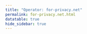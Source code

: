 ```yaml
---
title: "Operator: for-privacy.net"
permalink: for-privacy.net.html
datatable: true
hide_sidebar: true
---
```


<div>                        <script type="text/javascript">window.PlotlyConfig = {MathJaxConfig: 'local'};</script>
        <script src="https://cdn.plot.ly/plotly-latest.min.js"></script>                <div id="971ea2a1-7e2a-4037-9eb7-20d282c7b915" class="plotly-graph-div" style="height:100%; width:100%;"></div>            <script type="text/javascript">                                    window.PLOTLYENV=window.PLOTLYENV || {};                                    if (document.getElementById("971ea2a1-7e2a-4037-9eb7-20d282c7b915")) {                    Plotly.newPlot(                        "971ea2a1-7e2a-4037-9eb7-20d282c7b915",                        [{"name": "exit probability (%)", "type": "scatter", "x": ["2019-10-31", "2019-11-01", "2019-11-02", "2019-11-03", "2019-11-04", "2019-11-05", "2019-11-06", "2019-11-07", "2019-11-08", "2019-11-09", "2019-11-10", "2019-11-11", "2019-11-12", "2019-11-13", "2019-11-14", "2019-11-15", "2019-11-16", "2019-11-17", "2019-11-18", "2019-11-19", "2019-11-20", "2019-11-21", "2019-11-22", "2019-11-23", "2019-11-24", "2019-11-25", "2019-11-26", "2019-11-27", "2019-11-28", "2019-11-29", "2019-11-30", "2019-12-01", "2019-12-02", "2019-12-03", "2019-12-04", "2019-12-05", "2019-12-06", "2019-12-07", "2019-12-08", "2019-12-09", "2019-12-10", "2019-12-11", "2019-12-12", "2019-12-13", "2019-12-14", "2019-12-15", "2019-12-16", "2019-12-17", "2019-12-18", "2019-12-19", "2019-12-20", "2019-12-21", "2019-12-22", "2019-12-23", "2019-12-24", "2019-12-25", "2019-12-26", "2019-12-27", "2019-12-28", "2019-12-29", "2019-12-30", "2019-12-31", "2020-01-01", "2020-01-02", "2020-01-03", "2020-01-04", "2020-01-05", "2020-01-06", "2020-01-07", "2020-01-08", "2020-01-09", "2020-01-10", "2020-01-11", "2020-01-12", "2020-01-13", "2020-01-14", "2020-01-15", "2020-01-16", "2020-01-17", "2020-01-18", "2020-01-19", "2020-01-20", "2020-01-21", "2020-01-22", "2020-01-23", "2020-01-24", "2020-01-25", "2020-01-26", "2020-01-27", "2020-01-28", "2020-01-29", "2020-01-30", "2020-01-31", "2020-02-01", "2020-02-02", "2020-02-03", "2020-02-04", "2020-02-05", "2020-02-06", "2020-02-07", "2020-02-08", "2020-02-09", "2020-02-10", "2020-02-11", "2020-02-12", "2020-02-13", "2020-02-14", "2020-02-15", "2020-02-16", "2020-02-17", "2020-02-18", "2020-02-19", "2020-02-20", "2020-02-21", "2020-02-22", "2020-02-23", "2020-02-24", "2020-02-25", "2020-02-26", "2020-02-27", "2020-02-28", "2020-02-29", "2020-02-29", "2020-02-29", "2020-02-29", "2020-02-29", "2020-02-29", "2020-02-29", "2020-02-29", "2020-02-29", "2020-02-29", "2020-02-29", "2020-02-29", "2020-02-29", "2020-02-29", "2020-02-29", "2020-02-29", "2020-02-29", "2020-02-29", "2020-02-29", "2020-02-29", "2020-02-29", "2020-02-29", "2020-02-29", "2020-02-29", "2020-03-01", "2020-03-02", "2020-03-03", "2020-03-04", "2020-03-05", "2020-03-06", "2020-03-07", "2020-03-08", "2020-03-09", "2020-03-10", "2020-03-11", "2020-03-12", "2020-03-13", "2020-03-14", "2020-03-15", "2020-03-16", "2020-03-17", "2020-03-18", "2020-03-19", "2020-03-20", "2020-03-21", "2020-03-22", "2020-03-23", "2020-03-24", "2020-03-25", "2020-03-26", "2020-03-27", "2020-03-28", "2020-03-29", "2020-03-30", "2020-03-31", "2020-04-01", "2020-04-02", "2020-04-03", "2020-04-04", "2020-04-05", "2020-04-06", "2020-04-07", "2020-04-08", "2020-04-09", "2020-04-10", "2020-04-11", "2020-04-12", "2020-04-13", "2020-04-14", "2020-04-15", "2020-04-16", "2020-04-17", "2020-04-18", "2020-04-19", "2020-04-20", "2020-04-21", "2020-04-22", "2020-04-23", "2020-04-24", "2020-04-25", "2020-04-26", "2020-04-27", "2020-04-28", "2020-04-29", "2020-04-30", "2020-05-01", "2020-05-02", "2020-05-03", "2020-05-04", "2020-05-05", "2020-05-06", "2020-05-07", "2020-05-08", "2020-05-09", "2020-05-10", "2020-05-12", "2020-05-12", "2020-05-13", "2020-05-14", "2020-05-15", "2020-05-16", "2020-05-17", "2020-05-18", "2020-05-19", "2020-05-20", "2020-05-20", "2020-05-20", "2020-05-20", "2020-05-20", "2020-05-20", "2020-05-20", "2020-05-20", "2020-05-20", "2020-05-20", "2020-05-20", "2020-05-20", "2020-05-20", "2020-05-20", "2020-05-20", "2020-05-20", "2020-05-20", "2020-05-20", "2020-05-20", "2020-05-20", "2020-05-21", "2020-05-21", "2020-05-21", "2020-05-21", "2020-05-21", "2020-05-21", "2020-05-21", "2020-05-21", "2020-05-21", "2020-05-21", "2020-05-21", "2020-05-21", "2020-05-21", "2020-05-21", "2020-05-21", "2020-05-21", "2020-05-21", "2020-05-21", "2020-05-21", "2020-05-21", "2020-05-21", "2020-05-21", "2020-05-21", "2020-05-22", "2020-05-22", "2020-05-22", "2020-05-22", "2020-05-22", "2020-05-22", "2020-05-22", "2020-05-22", "2020-05-22", "2020-05-22", "2020-05-22", "2020-05-22", "2020-05-22", "2020-05-22", "2020-05-22", "2020-05-22", "2020-05-22", "2020-05-22", "2020-05-22", "2020-05-22", "2020-05-22", "2020-05-22", "2020-05-22", "2020-05-22", "2020-05-23", "2020-05-24", "2020-05-25", "2020-05-26", "2020-05-27", "2020-05-28", "2020-05-29", "2020-05-30", "2020-05-31", "2020-06-01", "2020-06-02", "2020-06-03", "2020-06-04", "2020-06-05", "2020-06-06", "2020-06-07", "2020-06-08", "2020-06-09", "2020-06-10", "2020-06-11", "2020-06-12", "2020-06-13", "2020-06-14", "2020-06-15", "2020-06-16", "2020-06-17", "2020-06-18", "2020-06-19", "2020-06-20", "2020-06-21", "2020-06-22", "2020-06-22", "2020-06-22", "2020-06-22", "2020-06-22", "2020-06-22", "2020-06-22", "2020-06-22", "2020-06-22", "2020-06-22", "2020-06-22", "2020-06-22", "2020-06-22", "2020-06-22", "2020-06-22", "2020-06-22", "2020-06-22", "2020-06-22", "2020-06-22", "2020-06-22", "2020-06-22", "2020-06-22", "2020-06-22", "2020-06-22", "2020-06-23", "2020-06-24", "2020-06-25", "2020-06-26", "2020-06-27", "2020-06-28", "2020-06-29", "2020-06-30", "2020-07-01", "2020-07-02", "2020-07-03", "2020-07-04", "2020-07-05", "2020-07-06", "2020-07-07", "2020-07-08", "2020-07-09", "2020-07-10", "2020-07-11", "2020-07-12", "2020-07-13", "2020-07-14", "2020-07-15", "2020-07-16", "2020-07-17", "2020-07-18", "2020-07-19", "2020-07-20", "2020-07-21", "2020-07-22", "2020-07-23", "2020-07-24", "2020-07-25", "2020-07-26", "2020-07-27", "2020-07-28", "2020-07-29", "2020-07-30", "2020-07-31", "2020-08-01", "2020-08-02", "2020-08-03", "2020-08-04", "2020-08-04", "2020-08-05", "2020-08-06", "2020-08-07", "2020-08-08", "2020-08-09", "2020-08-10", "2020-08-11", "2020-08-12", "2020-08-13", "2020-08-14", "2020-08-15", "2020-08-16", "2020-08-17", "2020-08-18", "2020-08-19", "2020-08-20", "2020-08-21", "2020-08-22", "2020-08-23", "2020-08-24", "2020-08-25", "2020-08-26", "2020-08-27", "2020-08-28", "2020-08-29", "2020-08-30", "2020-08-31", "2020-09-01", "2020-09-02", "2020-09-03", "2020-09-04", "2020-09-05", "2020-09-06", "2020-09-08", "2020-09-09", "2020-09-10", "2020-09-11", "2020-09-12", "2020-09-13", "2020-09-14", "2020-09-15", "2020-09-16", "2020-09-17", "2020-09-18", "2020-09-19", "2020-09-20", "2020-09-21", "2020-09-22", "2020-09-23", "2020-09-24", "2020-09-25", "2020-09-26", "2020-09-27", "2020-09-28", "2020-09-29", "2020-09-30", "2020-10-01", "2020-10-02", "2020-10-03", "2020-10-04", "2020-10-05", "2020-10-06", "2020-10-07", "2020-10-08", "2020-10-09", "2020-10-10", "2020-10-11", "2020-10-12", "2020-10-13", "2020-10-14", "2020-10-15", "2020-10-16", "2020-10-17", "2020-10-18", "2020-10-19", "2020-10-20", "2020-10-21", "2020-10-22", "2020-10-23", "2020-10-24", "2020-10-25", "2020-10-26", "2020-10-27", "2020-10-28", "2020-10-30", "2020-10-31", "2020-11-01", "2020-11-02", "2020-11-03", "2020-11-04", "2020-11-05", "2020-11-06", "2020-11-07", "2020-11-08", "2020-11-09", "2020-11-10", "2020-11-11", "2020-11-12", "2020-11-13", "2020-11-14", "2020-11-15", "2020-11-17", "2020-11-18", "2020-11-19", "2020-11-20", "2020-11-21", "2020-11-22", "2020-11-23", "2020-11-24", "2020-11-25", "2020-11-26", "2020-11-27", "2020-11-28", "2020-11-29", "2020-11-30", "2020-12-01", "2020-12-02", "2020-12-03", "2020-12-04", "2020-12-05", "2020-12-06", "2020-12-07", "2020-12-09", "2020-12-10", "2020-12-11", "2020-12-12", "2020-12-13", "2020-12-14", "2020-12-16", "2020-12-19", "2020-12-20", "2020-12-22", "2020-12-24", "2020-12-25", "2020-12-26", "2020-12-27", "2020-12-28", "2020-12-29", "2020-12-30", "2020-12-31", "2021-01-01", "2021-01-02", "2021-01-03", "2021-01-04", "2021-01-05", "2021-01-07", "2021-01-08", "2021-01-09", "2021-01-10", "2021-01-11", "2021-01-12", "2021-01-13", "2021-01-14", "2021-01-15", "2021-01-16", "2021-01-17", "2021-01-18", "2021-01-19", "2021-01-20", "2021-01-21", "2021-01-22", "2021-01-23", "2021-01-24", "2021-01-25", "2021-01-26", "2021-01-27", "2021-01-28", "2021-01-29", "2021-01-30", "2021-01-31", "2021-02-01", "2021-02-02", "2021-02-03", "2021-02-04", "2021-02-05", "2021-02-06", "2021-02-07", "2021-02-08", "2021-02-09", "2021-02-10", "2021-02-11", "2021-02-12", "2021-02-13", "2021-02-14", "2021-02-15", "2021-02-16", "2021-02-17", "2021-02-18", "2021-02-19", "2021-02-20", "2021-02-21", "2021-02-22", "2021-02-23", "2021-02-24", "2021-02-25", "2021-02-26", "2021-02-27", "2021-02-28", "2021-03-01", "2021-03-02", "2021-03-03", "2021-03-04", "2021-03-05", "2021-03-06", "2021-03-07", "2021-03-08", "2021-03-09", "2021-03-10", "2021-03-11", "2021-03-13", "2021-03-14", "2021-03-15", "2021-03-16", "2021-03-17", "2021-03-18", "2021-03-19", "2021-03-20", "2021-03-21", "2021-03-22", "2021-03-23", "2021-03-24", "2021-03-25", "2021-03-26", "2021-03-27", "2021-03-28", "2021-03-29", "2021-03-30", "2021-03-31", "2021-04-01", "2021-04-02", "2021-04-03", "2021-04-04", "2021-04-05", "2021-04-06", "2021-04-07", "2021-04-08", "2021-04-09", "2021-04-10", "2021-04-11", "2021-04-12", "2021-04-13", "2021-04-14", "2021-04-15", "2021-04-16", "2021-04-17", "2021-04-18", "2021-04-19", "2021-04-20", "2021-04-21", "2021-04-22", "2021-04-23", "2021-04-24", "2021-04-25", "2021-04-26", "2021-04-27", "2021-04-28", "2021-04-29", "2021-04-30", "2021-05-01", "2021-05-02", "2021-05-03", "2021-05-04", "2021-05-05", "2021-05-06", "2021-05-07", "2021-05-08", "2021-05-09", "2021-05-10", "2021-05-11", "2021-05-12", "2021-05-13", "2021-05-14", "2021-05-15", "2021-05-16", "2021-05-17", "2021-05-18", "2021-05-19", "2021-05-20", "2021-05-21", "2021-05-22", "2021-05-23", "2021-05-24", "2021-05-25", "2021-05-26", "2021-05-27", "2021-05-28", "2021-05-29", "2021-05-30", "2021-05-31", "2021-06-01", "2021-06-02", "2021-06-03", "2021-06-04", "2021-06-05", "2021-06-06", "2021-06-07", "2021-06-09", "2021-06-10", "2021-06-11", "2021-06-12", "2021-06-13", "2021-06-14", "2021-06-15", "2021-06-16", "2021-06-17", "2021-06-18", "2021-06-19", "2021-06-20", "2021-06-21", "2021-06-22", "2021-06-23", "2021-06-24", "2021-06-25", "2021-06-26", "2021-06-27", "2021-06-28", "2021-06-29", "2021-06-30", "2021-07-01", "2021-07-02", "2021-07-03", "2021-07-04", "2021-07-05", "2021-07-06", "2021-07-07", "2021-07-08", "2021-07-09", "2021-07-10", "2021-07-11", "2021-07-12", "2021-07-13", "2021-07-14", "2021-07-15", "2021-07-16", "2021-07-17", "2021-07-18", "2021-07-19", "2021-07-20", "2021-07-21", "2021-07-22", "2021-07-23", "2021-07-25", "2021-07-26", "2021-07-27", "2021-07-28", "2021-07-29", "2021-07-30", "2021-07-31", "2021-08-01", "2021-08-02", "2021-08-03", "2021-08-04", "2021-08-05", "2021-08-06", "2021-08-07", "2021-08-08", "2021-08-09", "2021-08-10", "2021-08-11", "2021-08-12", "2021-08-13", "2021-08-14"], "xaxis": "x", "y": [0.0, 0.0, 0.0, 0.0, 0.0, 0.0, 0.0, 0.0, 0.0, 0.0, 0.0, 0.0, 0.0, 0.0, 0.0, 0.0, 0.0, 0.0, 0.0, 0.0, 0.0, 0.0, 0.0, 0.0, 0.0, 0.0, 0.0, 0.0, 0.0, 0.0, 0.0, 0.0, 0.0, 0.0, 0.0, 0.0, 0.0, 0.0, 0.0, 0.0, 0.0, 0.0, 0.0, 0.0, 0.0, 0.0, 0.0, 0.0, 0.0, 0.0, 0.0, 0.0, 0.0, 0.0, 0.0, 0.0, 0.0, 0.0, 0.0, 0.0, 0.0, 0.0, 0.0, 0.0, 0.0, 0.0, 0.0, 0.0, 0.0, 0.0, 0.0, 0.0, 0.0, 0.0, 0.0, 0.0, 0.0, 0.0, 0.0, 0.0, 0.0, 0.0, 0.0, 0.0, 0.0, 0.0, 0.0, 0.0, 0.0, 0.0, 0.0, 0.0, 0.0, 0.0, 0.0, 0.0, 0.0, 0.0, 0.0, 0.0, 0.0, 0.0, 0.0, 0.0, 0.0, 0.0, 0.0, 0.0, 0.0, 0.0, 0.0, 0.0, 0.0, 0.0, 0.0, 0.0, 0.0, 0.0, 0.0, 0.0, 0.0, 0.0, 0.0, 0.0, 0.0, 0.0, 0.0, 0.0, 0.0, 0.0, 0.0, 0.0, 0.0, 0.0, 0.0, 0.0, 0.0, 0.0, 0.0, 0.0, 0.0, 0.0, 0.0, 0.0, 0.0, 0.0, 0.0, 0.0, 0.0, 0.0, 0.0, 0.0, 0.0, 0.0, 0.0, 0.0, 0.0, 0.0, 0.0, 0.0, 0.0, 0.0, 0.0, 0.0, 0.0, 0.0, 0.0, 0.0, 0.0, 0.0, 0.0, 0.0, 0.0, 0.0, 0.0, 0.0, 0.0, 0.0, 0.0, 0.0, 0.0, 0.0, 0.0, 0.0, 0.01, 0.03, 0.04, 0.05, 0.09, 0.12, 0.14, 0.15, 0.17, 0.19, 0.21, 0.23, 0.23, 0.24, 0.28, 0.28, 0.28, 0.26, 0.25, 0.25, 0.29, 0.24, 0.24, 0.27, 0.25, 0.23, 0.23, 0.25, 0.23, 0.24, 0.25, 0.24, 0.25, 0.23, 0.23, 0.21, 0.23, 0.22, 0.22, 0.22, 0.21, 0.22, 0.21, 0.21, 0.21, 0.22, 0.22, 0.21, 0.21, 0.21, 0.21, 0.21, 0.22, 0.21, 0.21, 0.22, 0.21, 0.21, 0.22, 0.21, 0.21, 0.22, 0.22, 0.22, 0.21, 0.22, 0.22, 0.22, 0.21, 0.22, 0.21, 0.21, 0.22, 0.22, 0.22, 0.21, 0.22, 0.22, 0.22, 0.22, 0.22, 0.21, 0.22, 0.22, 0.3, 0.26, 0.27, 0.3, 0.26, 0.27, 0.27, 0.3, 0.26, 0.27, 0.27, 0.27, 0.27, 0.3, 0.26, 0.27, 0.21, 0.3, 0.26, 0.27, 0.3, 0.26, 0.27, 0.27, 0.29, 0.3, 0.28, 0.29, 0.3, 0.3, 0.24, 0.23, 0.26, 0.27, 0.28, 0.29, 0.28, 0.28, 0.28, 0.24, 0.24, 0.25, 0.25, 0.23, 0.26, 0.26, 0.27, 0.27, 0.29, 0.27, 0.27, 0.3, 0.33, 0.34, 0.52, 0.55, 0.49, 0.42, 0.55, 0.52, 0.5, 0.52, 0.55, 0.5, 0.47, 0.55, 0.52, 0.5, 0.54, 0.49, 0.47, 0.51, 0.54, 0.49, 0.42, 0.55, 0.51, 0.48, 0.49, 0.51, 0.46, 0.61, 0.51, 0.56, 0.54, 0.46, 0.49, 0.49, 0.49, 0.51, 0.38, 0.44, 0.45, 0.44, 0.41, 0.33, 0.37, 0.41, 0.38, 0.37, 0.38, 0.36, 0.38, 0.41, 0.41, 0.43, 0.39, 0.41, 0.43, 0.4, 0.43, 0.5, 0.49, 0.49, 0.48, 0.47, 0.52, 0.51, 0.44, 0.45, 0.44, 0.35, 0.44, 0.39, 0.42, 0.42, 0.43, 0.43, 0.43, 0.47, 0.43, 0.46, 0.48, 0.44, 0.51, 0.48, 0.43, 0.45, 0.46, 0.43, 0.49, 0.53, 0.53, 0.56, 0.57, 0.56, 0.56, 0.54, 0.47, 0.45, 0.46, 0.41, 0.45, 0.49, 0.49, 0.52, 0.56, 0.41, 0.46, 0.43, 0.43, 0.41, 0.43, 0.43, 0.3, 0.28, 0.37, 0.4, 0.42, 0.42, 0.4, 0.4, 0.4, 0.4, 0.41, 0.43, 0.45, 0.44, 0.44, 0.47, 0.47, 0.47, 0.46, 0.46, 0.46, 0.46, 0.47, 0.49, 0.49, 0.47, 0.47, 0.47, 0.48, 0.47, 0.48, 0.47, 0.45, 0.45, 0.48, 0.41, 0.42, 0.42, 0.41, 0.44, 0.41, 0.4, 0.39, 0.49, 0.51, 0.49, 0.44, 0.46, 0.46, 0.44, 0.42, 0.47, 0.45, 0.46, 0.53, 0.5, 0.36, 0.47, 0.41, 0.44, 0.41, 0.45, 0.47, 0.42, 0.45, 0.41, 0.4, 0.39, 0.46, 0.4, 0.45, 0.43, 0.46, 0.43, 0.4, 0.35, 0.37, 0.39, 0.36, 0.37, 0.39, 0.41, 0.42, 0.42, 0.42, 0.38, 0.39, 0.22, 0.45, 0.39, 0.43, 0.45, 0.52, 0.56, 0.5, 0.49, 0.47, 0.46, 0.44, 0.44, 0.45, 0.47, 0.46, 0.46, 0.46, 0.45, 0.41, 0.43, 0.43, 0.44, 0.44, 0.37, 0.43, 0.43, 0.42, 0.38, 0.4, 0.37, 0.38, 0.39, 0.42, 0.4, 0.39, 0.39, 0.19, 0.4, 0.41, 0.42, 0.39, 0.38, 0.37, 0.43, 0.43, 0.46, 0.42, 0.43, 0.45, 0.46, 0.44, 0.37, 0.35, 0.36, 0.34, 0.37, 0.19, 0.35, 0.44, 0.45, 0.26, 0.41, 0.42, 0.4, 0.39, 0.4, 0.39, 0.37, 0.36, 0.35, 0.21, 0.22, 0.44, 0.44, 0.43, 0.39, 0.19, 0.21, 0.31, 0.3, 0.3, 0.21, 0.15, 0.26, 0.07, 0.07, 0.07, 0.2, 0.14, 0.17, 0.15, 0.17, 0.16, 0.15, 0.18, 0.17, 0.15, 0.16, 0.16, 0.13, 0.16, 0.16, 0.13, 0.14, 0.14, 0.15, 0.15, 0.14, 0.16, 0.17, 0.15, 0.16, 0.14, 0.16, 0.15, 0.14, 0.13, 0.14, 0.14, 0.13, 0.13, 0.14, 0.13, 0.12, 0.13, 0.14, 0.14, 0.13, 0.13, 0.12, 0.14, 0.14, 0.15, 0.16, 0.15, 0.14, 0.13, 0.12, 0.13, 0.13, 0.15, 0.15, 0.14, 0.15, 0.14, 0.12, 0.12, 0.14, 0.12, 0.11, 0.12, 0.1, 0.12, 0.11, 0.12, 0.12, 0.13, 0.12, 0.11, 0.12, 0.12, 0.13, 0.12, 0.12, 0.12, 0.13, 0.13, 0.13, 0.12, 0.13, 0.14, 0.12, 0.12, 0.13, 0.14, 0.12, 0.15, 0.15, 0.14, 0.13, 0.13, 0.14, 0.14, 0.13, 0.14, 0.14, 0.14, 0.14, 0.13, 0.13, 0.13, 0.13, 0.13, 0.13, 0.13, 0.14, 0.13, 0.13, 0.13, 0.13, 0.13, 0.13, 0.13, 0.13, 0.15, 0.14, 0.14, 0.14, 0.14, 0.15, 0.15, 0.15, 0.14, 0.15, 0.15, 0.15, 0.15, 0.15, 0.15, 0.15, 0.16, 0.0, 0.0, 0.15, 0.15, 0.15, 0.14, 0.14, 0.14, 0.14, 0.14, 0.13], "yaxis": "y"}, {"name": "guard probability (%)", "type": "scatter", "x": ["2019-10-31", "2019-11-01", "2019-11-02", "2019-11-03", "2019-11-04", "2019-11-05", "2019-11-06", "2019-11-07", "2019-11-08", "2019-11-09", "2019-11-10", "2019-11-11", "2019-11-12", "2019-11-13", "2019-11-14", "2019-11-15", "2019-11-16", "2019-11-17", "2019-11-18", "2019-11-19", "2019-11-20", "2019-11-21", "2019-11-22", "2019-11-23", "2019-11-24", "2019-11-25", "2019-11-26", "2019-11-27", "2019-11-28", "2019-11-29", "2019-11-30", "2019-12-01", "2019-12-02", "2019-12-03", "2019-12-04", "2019-12-05", "2019-12-06", "2019-12-07", "2019-12-08", "2019-12-09", "2019-12-10", "2019-12-11", "2019-12-12", "2019-12-13", "2019-12-14", "2019-12-15", "2019-12-16", "2019-12-17", "2019-12-18", "2019-12-19", "2019-12-20", "2019-12-21", "2019-12-22", "2019-12-23", "2019-12-24", "2019-12-25", "2019-12-26", "2019-12-27", "2019-12-28", "2019-12-29", "2019-12-30", "2019-12-31", "2020-01-01", "2020-01-02", "2020-01-03", "2020-01-04", "2020-01-05", "2020-01-06", "2020-01-07", "2020-01-08", "2020-01-09", "2020-01-10", "2020-01-11", "2020-01-12", "2020-01-13", "2020-01-14", "2020-01-15", "2020-01-16", "2020-01-17", "2020-01-18", "2020-01-19", "2020-01-20", "2020-01-21", "2020-01-22", "2020-01-23", "2020-01-24", "2020-01-25", "2020-01-26", "2020-01-27", "2020-01-28", "2020-01-29", "2020-01-30", "2020-01-31", "2020-02-01", "2020-02-02", "2020-02-03", "2020-02-04", "2020-02-05", "2020-02-06", "2020-02-07", "2020-02-08", "2020-02-09", "2020-02-10", "2020-02-11", "2020-02-12", "2020-02-13", "2020-02-14", "2020-02-15", "2020-02-16", "2020-02-17", "2020-02-18", "2020-02-19", "2020-02-20", "2020-02-21", "2020-02-22", "2020-02-23", "2020-02-24", "2020-02-25", "2020-02-26", "2020-02-27", "2020-02-28", "2020-02-29", "2020-02-29", "2020-02-29", "2020-02-29", "2020-02-29", "2020-02-29", "2020-02-29", "2020-02-29", "2020-02-29", "2020-02-29", "2020-02-29", "2020-02-29", "2020-02-29", "2020-02-29", "2020-02-29", "2020-02-29", "2020-02-29", "2020-02-29", "2020-02-29", "2020-02-29", "2020-02-29", "2020-02-29", "2020-02-29", "2020-02-29", "2020-03-01", "2020-03-02", "2020-03-03", "2020-03-04", "2020-03-05", "2020-03-06", "2020-03-07", "2020-03-08", "2020-03-09", "2020-03-10", "2020-03-11", "2020-03-12", "2020-03-13", "2020-03-14", "2020-03-15", "2020-03-16", "2020-03-17", "2020-03-18", "2020-03-19", "2020-03-20", "2020-03-21", "2020-03-22", "2020-03-23", "2020-03-24", "2020-03-25", "2020-03-26", "2020-03-27", "2020-03-28", "2020-03-29", "2020-03-30", "2020-03-31", "2020-04-01", "2020-04-02", "2020-04-03", "2020-04-04", "2020-04-05", "2020-04-06", "2020-04-07", "2020-04-08", "2020-04-09", "2020-04-10", "2020-04-11", "2020-04-12", "2020-04-13", "2020-04-14", "2020-04-15", "2020-04-16", "2020-04-17", "2020-04-18", "2020-04-19", "2020-04-20", "2020-04-21", "2020-04-22", "2020-04-23", "2020-04-24", "2020-04-25", "2020-04-26", "2020-04-27", "2020-04-28", "2020-04-29", "2020-04-30", "2020-05-01", "2020-05-02", "2020-05-03", "2020-05-04", "2020-05-05", "2020-05-06", "2020-05-07", "2020-05-08", "2020-05-09", "2020-05-10", "2020-05-12", "2020-05-12", "2020-05-13", "2020-05-14", "2020-05-15", "2020-05-16", "2020-05-17", "2020-05-18", "2020-05-19", "2020-05-20", "2020-05-20", "2020-05-20", "2020-05-20", "2020-05-20", "2020-05-20", "2020-05-20", "2020-05-20", "2020-05-20", "2020-05-20", "2020-05-20", "2020-05-20", "2020-05-20", "2020-05-20", "2020-05-20", "2020-05-20", "2020-05-20", "2020-05-20", "2020-05-20", "2020-05-20", "2020-05-21", "2020-05-21", "2020-05-21", "2020-05-21", "2020-05-21", "2020-05-21", "2020-05-21", "2020-05-21", "2020-05-21", "2020-05-21", "2020-05-21", "2020-05-21", "2020-05-21", "2020-05-21", "2020-05-21", "2020-05-21", "2020-05-21", "2020-05-21", "2020-05-21", "2020-05-21", "2020-05-21", "2020-05-21", "2020-05-21", "2020-05-22", "2020-05-22", "2020-05-22", "2020-05-22", "2020-05-22", "2020-05-22", "2020-05-22", "2020-05-22", "2020-05-22", "2020-05-22", "2020-05-22", "2020-05-22", "2020-05-22", "2020-05-22", "2020-05-22", "2020-05-22", "2020-05-22", "2020-05-22", "2020-05-22", "2020-05-22", "2020-05-22", "2020-05-22", "2020-05-22", "2020-05-22", "2020-05-23", "2020-05-24", "2020-05-25", "2020-05-26", "2020-05-27", "2020-05-28", "2020-05-29", "2020-05-30", "2020-05-31", "2020-06-01", "2020-06-02", "2020-06-03", "2020-06-04", "2020-06-05", "2020-06-06", "2020-06-07", "2020-06-08", "2020-06-09", "2020-06-10", "2020-06-11", "2020-06-12", "2020-06-13", "2020-06-14", "2020-06-15", "2020-06-16", "2020-06-17", "2020-06-18", "2020-06-19", "2020-06-20", "2020-06-21", "2020-06-22", "2020-06-22", "2020-06-22", "2020-06-22", "2020-06-22", "2020-06-22", "2020-06-22", "2020-06-22", "2020-06-22", "2020-06-22", "2020-06-22", "2020-06-22", "2020-06-22", "2020-06-22", "2020-06-22", "2020-06-22", "2020-06-22", "2020-06-22", "2020-06-22", "2020-06-22", "2020-06-22", "2020-06-22", "2020-06-22", "2020-06-22", "2020-06-23", "2020-06-24", "2020-06-25", "2020-06-26", "2020-06-27", "2020-06-28", "2020-06-29", "2020-06-30", "2020-07-01", "2020-07-02", "2020-07-03", "2020-07-04", "2020-07-05", "2020-07-06", "2020-07-07", "2020-07-08", "2020-07-09", "2020-07-10", "2020-07-11", "2020-07-12", "2020-07-13", "2020-07-14", "2020-07-15", "2020-07-16", "2020-07-17", "2020-07-18", "2020-07-19", "2020-07-20", "2020-07-21", "2020-07-22", "2020-07-23", "2020-07-24", "2020-07-25", "2020-07-26", "2020-07-27", "2020-07-28", "2020-07-29", "2020-07-30", "2020-07-31", "2020-08-01", "2020-08-02", "2020-08-03", "2020-08-04", "2020-08-04", "2020-08-05", "2020-08-06", "2020-08-07", "2020-08-08", "2020-08-09", "2020-08-10", "2020-08-11", "2020-08-12", "2020-08-13", "2020-08-14", "2020-08-15", "2020-08-16", "2020-08-17", "2020-08-18", "2020-08-19", "2020-08-20", "2020-08-21", "2020-08-22", "2020-08-23", "2020-08-24", "2020-08-25", "2020-08-26", "2020-08-27", "2020-08-28", "2020-08-29", "2020-08-30", "2020-08-31", "2020-09-01", "2020-09-02", "2020-09-03", "2020-09-04", "2020-09-05", "2020-09-06", "2020-09-08", "2020-09-09", "2020-09-10", "2020-09-11", "2020-09-12", "2020-09-13", "2020-09-14", "2020-09-15", "2020-09-16", "2020-09-17", "2020-09-18", "2020-09-19", "2020-09-20", "2020-09-21", "2020-09-22", "2020-09-23", "2020-09-24", "2020-09-25", "2020-09-26", "2020-09-27", "2020-09-28", "2020-09-29", "2020-09-30", "2020-10-01", "2020-10-02", "2020-10-03", "2020-10-04", "2020-10-05", "2020-10-06", "2020-10-07", "2020-10-08", "2020-10-09", "2020-10-10", "2020-10-11", "2020-10-12", "2020-10-13", "2020-10-14", "2020-10-15", "2020-10-16", "2020-10-17", "2020-10-18", "2020-10-19", "2020-10-20", "2020-10-21", "2020-10-22", "2020-10-23", "2020-10-24", "2020-10-25", "2020-10-26", "2020-10-27", "2020-10-28", "2020-10-30", "2020-10-31", "2020-11-01", "2020-11-02", "2020-11-03", "2020-11-04", "2020-11-05", "2020-11-06", "2020-11-07", "2020-11-08", "2020-11-09", "2020-11-10", "2020-11-11", "2020-11-12", "2020-11-13", "2020-11-14", "2020-11-15", "2020-11-17", "2020-11-18", "2020-11-19", "2020-11-20", "2020-11-21", "2020-11-22", "2020-11-23", "2020-11-24", "2020-11-25", "2020-11-26", "2020-11-27", "2020-11-28", "2020-11-29", "2020-11-30", "2020-12-01", "2020-12-02", "2020-12-03", "2020-12-04", "2020-12-05", "2020-12-06", "2020-12-07", "2020-12-09", "2020-12-10", "2020-12-11", "2020-12-12", "2020-12-13", "2020-12-14", "2020-12-16", "2020-12-19", "2020-12-20", "2020-12-22", "2020-12-24", "2020-12-25", "2020-12-26", "2020-12-27", "2020-12-28", "2020-12-29", "2020-12-30", "2020-12-31", "2021-01-01", "2021-01-02", "2021-01-03", "2021-01-04", "2021-01-05", "2021-01-07", "2021-01-08", "2021-01-09", "2021-01-10", "2021-01-11", "2021-01-12", "2021-01-13", "2021-01-14", "2021-01-15", "2021-01-16", "2021-01-17", "2021-01-18", "2021-01-19", "2021-01-20", "2021-01-21", "2021-01-22", "2021-01-23", "2021-01-24", "2021-01-25", "2021-01-26", "2021-01-27", "2021-01-28", "2021-01-29", "2021-01-30", "2021-01-31", "2021-02-01", "2021-02-02", "2021-02-03", "2021-02-04", "2021-02-05", "2021-02-06", "2021-02-07", "2021-02-08", "2021-02-09", "2021-02-10", "2021-02-11", "2021-02-12", "2021-02-13", "2021-02-14", "2021-02-15", "2021-02-16", "2021-02-17", "2021-02-18", "2021-02-19", "2021-02-20", "2021-02-21", "2021-02-22", "2021-02-23", "2021-02-24", "2021-02-25", "2021-02-26", "2021-02-27", "2021-02-28", "2021-03-01", "2021-03-02", "2021-03-03", "2021-03-04", "2021-03-05", "2021-03-06", "2021-03-07", "2021-03-08", "2021-03-09", "2021-03-10", "2021-03-11", "2021-03-13", "2021-03-14", "2021-03-15", "2021-03-16", "2021-03-17", "2021-03-18", "2021-03-19", "2021-03-20", "2021-03-21", "2021-03-22", "2021-03-23", "2021-03-24", "2021-03-25", "2021-03-26", "2021-03-27", "2021-03-28", "2021-03-29", "2021-03-30", "2021-03-31", "2021-04-01", "2021-04-02", "2021-04-03", "2021-04-04", "2021-04-05", "2021-04-06", "2021-04-07", "2021-04-08", "2021-04-09", "2021-04-10", "2021-04-11", "2021-04-12", "2021-04-13", "2021-04-14", "2021-04-15", "2021-04-16", "2021-04-17", "2021-04-18", "2021-04-19", "2021-04-20", "2021-04-21", "2021-04-22", "2021-04-23", "2021-04-24", "2021-04-25", "2021-04-26", "2021-04-27", "2021-04-28", "2021-04-29", "2021-04-30", "2021-05-01", "2021-05-02", "2021-05-03", "2021-05-04", "2021-05-05", "2021-05-06", "2021-05-07", "2021-05-08", "2021-05-09", "2021-05-10", "2021-05-11", "2021-05-12", "2021-05-13", "2021-05-14", "2021-05-15", "2021-05-16", "2021-05-17", "2021-05-18", "2021-05-19", "2021-05-20", "2021-05-21", "2021-05-22", "2021-05-23", "2021-05-24", "2021-05-25", "2021-05-26", "2021-05-27", "2021-05-28", "2021-05-29", "2021-05-30", "2021-05-31", "2021-06-01", "2021-06-02", "2021-06-03", "2021-06-04", "2021-06-05", "2021-06-06", "2021-06-07", "2021-06-09", "2021-06-10", "2021-06-11", "2021-06-12", "2021-06-13", "2021-06-14", "2021-06-15", "2021-06-16", "2021-06-17", "2021-06-18", "2021-06-19", "2021-06-20", "2021-06-21", "2021-06-22", "2021-06-23", "2021-06-24", "2021-06-25", "2021-06-26", "2021-06-27", "2021-06-28", "2021-06-29", "2021-06-30", "2021-07-01", "2021-07-02", "2021-07-03", "2021-07-04", "2021-07-05", "2021-07-06", "2021-07-07", "2021-07-08", "2021-07-09", "2021-07-10", "2021-07-11", "2021-07-12", "2021-07-13", "2021-07-14", "2021-07-15", "2021-07-16", "2021-07-17", "2021-07-18", "2021-07-19", "2021-07-20", "2021-07-21", "2021-07-22", "2021-07-23", "2021-07-25", "2021-07-26", "2021-07-27", "2021-07-28", "2021-07-29", "2021-07-30", "2021-07-31", "2021-08-01", "2021-08-02", "2021-08-03", "2021-08-04", "2021-08-05", "2021-08-06", "2021-08-07", "2021-08-08", "2021-08-09", "2021-08-10", "2021-08-11", "2021-08-12", "2021-08-13", "2021-08-14"], "xaxis": "x", "y": [0.66, 0.68, 0.69, 0.68, 0.76, 0.78, 0.79, 0.77, 0.77, 0.73, 0.72, 0.72, 0.75, 0.71, 0.69, 0.73, 0.68, 0.65, 0.79, 0.81, 0.86, 0.92, 0.92, 0.96, 0.86, 0.86, 0.86, 0.86, 0.83, 0.84, 0.81, 0.8, 0.79, 0.83, 0.84, 0.88, 0.85, 0.8, 0.8, 0.78, 0.84, 0.85, 0.84, 0.85, 0.87, 0.87, 0.88, 0.9, 0.97, 0.95, 0.92, 0.94, 0.94, 0.92, 1.0, 1.05, 0.98, 0.98, 0.91, 0.93, 0.96, 0.95, 0.88, 0.85, 0.95, 0.9, 0.86, 0.92, 0.88, 0.93, 0.87, 0.88, 0.85, 0.85, 0.86, 0.82, 0.83, 0.88, 0.9, 0.9, 0.89, 0.92, 0.93, 0.9, 0.86, 0.86, 0.91, 0.86, 0.84, 0.83, 0.9, 0.84, 0.89, 0.88, 0.87, 0.9, 0.92, 0.92, 0.88, 0.88, 0.87, 0.91, 0.86, 0.89, 0.93, 0.96, 0.96, 0.94, 0.9, 0.91, 0.9, 0.92, 0.92, 0.89, 0.9, 0.85, 0.82, 0.81, 0.83, 0.83, 0.91, 0.91, 0.91, 0.91, 0.9, 0.92, 0.91, 0.91, 0.91, 0.92, 0.91, 0.9, 0.92, 0.91, 0.91, 0.86, 0.92, 0.88, 0.9, 0.93, 0.91, 0.91, 0.9, 0.92, 0.92, 0.9, 0.85, 0.89, 0.83, 0.85, 0.88, 0.89, 0.88, 0.92, 0.87, 0.84, 0.86, 0.74, 0.9, 0.84, 0.89, 0.91, 0.93, 0.92, 0.94, 1.01, 0.99, 1.0, 0.96, 0.93, 0.92, 0.97, 0.96, 1.0, 1.02, 0.97, 0.91, 0.9, 0.89, 0.85, 0.93, 0.98, 0.92, 0.88, 0.9, 0.89, 0.86, 0.87, 0.87, 0.83, 0.83, 0.8, 0.84, 0.83, 0.83, 0.8, 0.8, 0.87, 0.95, 0.88, 0.83, 0.85, 0.88, 0.86, 0.84, 0.89, 0.89, 0.89, 0.84, 0.83, 0.83, 0.83, 0.84, 0.85, 0.88, 0.88, 0.88, 0.8, 0.76, 0.83, 0.83, 0.87, 0.9, 0.85, 0.86, 0.86, 0.89, 0.86, 0.88, 0.85, 0.86, 0.89, 0.86, 0.88, 0.86, 0.86, 0.87, 0.87, 0.86, 0.86, 0.89, 0.85, 0.86, 0.86, 0.85, 0.89, 0.85, 0.85, 0.88, 0.89, 0.85, 0.88, 0.89, 0.85, 0.87, 0.88, 0.89, 0.85, 0.89, 0.9, 0.86, 0.88, 0.89, 0.87, 0.88, 0.9, 0.87, 0.88, 0.85, 0.89, 0.89, 0.89, 0.89, 0.89, 0.86, 0.85, 0.89, 0.9, 0.86, 0.89, 0.86, 0.88, 0.9, 0.9, 0.86, 0.85, 0.89, 0.88, 0.89, 0.9, 0.89, 0.87, 0.87, 0.88, 0.87, 0.83, 0.87, 0.86, 0.67, 0.69, 0.65, 0.55, 0.57, 0.57, 0.62, 0.59, 0.62, 0.69, 0.79, 0.75, 0.45, 0.5, 0.5, 0.52, 0.43, 0.49, 0.44, 0.53, 0.48, 0.33, 0.45, 0.49, 0.48, 0.48, 0.46, 0.48, 0.48, 0.48, 0.47, 0.47, 0.48, 0.46, 0.47, 0.48, 0.47, 0.47, 0.49, 0.44, 0.47, 0.47, 0.47, 0.46, 0.48, 0.48, 0.48, 0.48, 0.53, 0.56, 0.36, 0.44, 0.41, 0.32, 0.42, 0.46, 0.45, 0.39, 0.37, 0.41, 0.44, 0.46, 0.52, 0.67, 0.8, 0.81, 0.62, 0.64, 0.63, 0.66, 0.69, 0.67, 0.7, 0.78, 0.79, 0.73, 0.63, 0.68, 0.67, 0.64, 0.4, 0.38, 0.38, 0.37, 0.4, 0.37, 0.38, 0.37, 0.32, 0.38, 0.39, 0.42, 0.4, 0.4, 0.45, 0.5, 0.75, 0.81, 0.62, 0.52, 0.53, 0.52, 0.45, 0.56, 0.59, 0.56, 0.47, 0.51, 0.48, 0.46, 0.45, 0.55, 0.58, 0.47, 0.47, 0.48, 0.4, 0.46, 0.43, 0.42, 0.44, 0.41, 0.41, 0.43, 0.44, 0.63, 0.74, 0.72, 0.77, 0.57, 0.53, 0.51, 0.52, 0.52, 0.49, 0.46, 0.43, 0.38, 0.39, 0.41, 0.44, 0.45, 0.43, 0.44, 0.41, 0.46, 0.44, 0.43, 0.4, 0.43, 0.49, 0.5, 0.49, 0.44, 0.45, 0.44, 0.42, 0.43, 0.42, 0.47, 0.5, 0.49, 0.45, 0.45, 0.48, 0.59, 0.57, 0.46, 0.48, 0.46, 0.52, 0.49, 0.55, 0.57, 0.5, 0.48, 0.44, 0.46, 0.45, 0.48, 0.48, 0.5, 0.53, 0.5, 0.54, 0.67, 0.83, 0.77, 0.71, 0.53, 0.48, 0.45, 0.49, 0.48, 0.52, 0.61, 0.55, 0.51, 0.5, 0.48, 0.48, 0.5, 0.44, 0.46, 0.44, 0.45, 0.44, 0.45, 0.39, 0.43, 0.42, 0.41, 0.44, 0.5, 0.76, 0.77, 0.68, 0.51, 0.51, 0.56, 0.58, 0.4, 0.5, 0.4, 0.52, 0.53, 0.59, 0.42, 0.49, 0.54, 0.42, 0.42, 0.44, 0.42, 0.36, 0.41, 0.43, 0.58, 0.72, 0.81, 0.8, 0.7, 0.53, 0.52, 0.44, 0.52, 0.57, 0.56, 0.64, 0.52, 0.46, 0.54, 0.49, 0.59, 0.55, 0.6, 0.61, 0.47, 0.47, 0.47, 0.49, 0.44, 0.42, 0.4, 0.45, 0.45, 0.46, 0.5, 0.49, 0.64, 0.77, 0.75, 0.68, 0.62, 0.41, 0.33, 0.38, 0.45, 0.46, 0.5, 0.33, 0.45, 0.44, 0.41, 0.42, 0.46, 0.45, 0.47, 0.49, 0.49, 0.45, 0.47, 0.47, 0.48, 0.5, 0.47, 0.47, 0.53, 0.56, 0.58, 0.67, 0.58, 0.5, 0.5, 0.41, 0.46, 0.5, 0.47, 0.47, 0.48, 0.45, 0.43, 0.51, 0.58, 0.52, 0.43, 0.46, 0.49, 0.41, 0.39, 0.45, 0.4, 0.39, 0.42, 0.45, 0.44, 0.47, 0.56, 0.55, 0.59, 0.65, 0.45, 0.46, 0.43, 0.42, 0.49, 0.51, 0.54, 0.56, 0.52, 0.47, 0.47, 0.49, 0.5, 0.5, 0.53, 0.44, 0.44, 0.49, 0.47, 0.47, 0.48, 0.47, 0.48, 0.47, 0.49, 0.52, 0.6, 0.67, 0.68, 0.59, 0.53, 0.54, 0.48, 0.47, 0.49, 0.46, 0.47, 0.49, 0.46, 0.44, 0.46, 0.46, 0.51, 0.52, 0.51, 0.47, 0.44, 0.46, 0.45, 0.49, 0.46, 0.17, 0.29, 0.31, 0.3, 0.33, 0.36, 0.45, 0.47, 0.45, 0.38, 0.35, 0.34, 0.37, 0.38, 0.34, 0.37, 0.36, 0.25, 0.28, 0.39, 0.5, 0.49, 0.47, 0.45, 0.47, 0.52, 0.5, 0.5, 0.51, 0.49, 0.52, 0.51, 0.51, 0.14, 0.35, 0.38, 0.39, 0.43, 0.53, 0.59, 0.69, 0.7, 0.7, 0.69, 0.71, 0.64, 0.6, 0.64, 0.65, 0.65, 0.65, 0.59, 0.58, 0.55, 0.59, 0.57, 0.55, 0.53, 0.52, 0.53, 0.53, 0.5, 0.54, 0.56, 0.55, 0.58, 0.66, 0.73, 0.69, 0.69, 0.65, 0.63], "yaxis": "y"}, {"name": "advertised bandwidth", "type": "scatter", "x": ["2019-10-31", "2019-11-01", "2019-11-02", "2019-11-03", "2019-11-04", "2019-11-05", "2019-11-06", "2019-11-07", "2019-11-08", "2019-11-09", "2019-11-10", "2019-11-11", "2019-11-12", "2019-11-13", "2019-11-14", "2019-11-15", "2019-11-16", "2019-11-17", "2019-11-18", "2019-11-19", "2019-11-20", "2019-11-21", "2019-11-22", "2019-11-23", "2019-11-24", "2019-11-25", "2019-11-26", "2019-11-27", "2019-11-28", "2019-11-29", "2019-11-30", "2019-12-01", "2019-12-02", "2019-12-03", "2019-12-04", "2019-12-05", "2019-12-06", "2019-12-07", "2019-12-08", "2019-12-09", "2019-12-10", "2019-12-11", "2019-12-12", "2019-12-13", "2019-12-14", "2019-12-15", "2019-12-16", "2019-12-17", "2019-12-18", "2019-12-19", "2019-12-20", "2019-12-21", "2019-12-22", "2019-12-23", "2019-12-24", "2019-12-25", "2019-12-26", "2019-12-27", "2019-12-28", "2019-12-29", "2019-12-30", "2019-12-31", "2020-01-01", "2020-01-02", "2020-01-03", "2020-01-04", "2020-01-05", "2020-01-06", "2020-01-07", "2020-01-08", "2020-01-09", "2020-01-10", "2020-01-11", "2020-01-12", "2020-01-13", "2020-01-14", "2020-01-15", "2020-01-16", "2020-01-17", "2020-01-18", "2020-01-19", "2020-01-20", "2020-01-21", "2020-01-22", "2020-01-23", "2020-01-24", "2020-01-25", "2020-01-26", "2020-01-27", "2020-01-28", "2020-01-29", "2020-01-30", "2020-01-31", "2020-02-01", "2020-02-02", "2020-02-03", "2020-02-04", "2020-02-05", "2020-02-06", "2020-02-07", "2020-02-08", "2020-02-09", "2020-02-10", "2020-02-11", "2020-02-12", "2020-02-13", "2020-02-14", "2020-02-15", "2020-02-16", "2020-02-17", "2020-02-18", "2020-02-19", "2020-02-20", "2020-02-21", "2020-02-22", "2020-02-23", "2020-02-24", "2020-02-25", "2020-02-26", "2020-02-27", "2020-02-28", "2020-02-29", "2020-02-29", "2020-02-29", "2020-02-29", "2020-02-29", "2020-02-29", "2020-02-29", "2020-02-29", "2020-02-29", "2020-02-29", "2020-02-29", "2020-02-29", "2020-02-29", "2020-02-29", "2020-02-29", "2020-02-29", "2020-02-29", "2020-02-29", "2020-02-29", "2020-02-29", "2020-02-29", "2020-02-29", "2020-02-29", "2020-02-29", "2020-03-01", "2020-03-02", "2020-03-03", "2020-03-04", "2020-03-05", "2020-03-06", "2020-03-07", "2020-03-08", "2020-03-09", "2020-03-10", "2020-03-11", "2020-03-12", "2020-03-13", "2020-03-14", "2020-03-15", "2020-03-16", "2020-03-17", "2020-03-18", "2020-03-19", "2020-03-20", "2020-03-21", "2020-03-22", "2020-03-23", "2020-03-24", "2020-03-25", "2020-03-26", "2020-03-27", "2020-03-28", "2020-03-29", "2020-03-30", "2020-03-31", "2020-04-01", "2020-04-02", "2020-04-03", "2020-04-04", "2020-04-05", "2020-04-06", "2020-04-07", "2020-04-08", "2020-04-09", "2020-04-10", "2020-04-11", "2020-04-12", "2020-04-13", "2020-04-14", "2020-04-15", "2020-04-16", "2020-04-17", "2020-04-18", "2020-04-19", "2020-04-20", "2020-04-21", "2020-04-22", "2020-04-23", "2020-04-24", "2020-04-25", "2020-04-26", "2020-04-27", "2020-04-28", "2020-04-29", "2020-04-30", "2020-05-01", "2020-05-02", "2020-05-03", "2020-05-04", "2020-05-05", "2020-05-06", "2020-05-07", "2020-05-08", "2020-05-09", "2020-05-10", "2020-05-12", "2020-05-12", "2020-05-13", "2020-05-14", "2020-05-15", "2020-05-16", "2020-05-17", "2020-05-18", "2020-05-19", "2020-05-20", "2020-05-20", "2020-05-20", "2020-05-20", "2020-05-20", "2020-05-20", "2020-05-20", "2020-05-20", "2020-05-20", "2020-05-20", "2020-05-20", "2020-05-20", "2020-05-20", "2020-05-20", "2020-05-20", "2020-05-20", "2020-05-20", "2020-05-20", "2020-05-20", "2020-05-20", "2020-05-21", "2020-05-21", "2020-05-21", "2020-05-21", "2020-05-21", "2020-05-21", "2020-05-21", "2020-05-21", "2020-05-21", "2020-05-21", "2020-05-21", "2020-05-21", "2020-05-21", "2020-05-21", "2020-05-21", "2020-05-21", "2020-05-21", "2020-05-21", "2020-05-21", "2020-05-21", "2020-05-21", "2020-05-21", "2020-05-21", "2020-05-22", "2020-05-22", "2020-05-22", "2020-05-22", "2020-05-22", "2020-05-22", "2020-05-22", "2020-05-22", "2020-05-22", "2020-05-22", "2020-05-22", "2020-05-22", "2020-05-22", "2020-05-22", "2020-05-22", "2020-05-22", "2020-05-22", "2020-05-22", "2020-05-22", "2020-05-22", "2020-05-22", "2020-05-22", "2020-05-22", "2020-05-22", "2020-05-23", "2020-05-24", "2020-05-25", "2020-05-26", "2020-05-27", "2020-05-28", "2020-05-29", "2020-05-30", "2020-05-31", "2020-06-01", "2020-06-02", "2020-06-03", "2020-06-04", "2020-06-05", "2020-06-06", "2020-06-07", "2020-06-08", "2020-06-09", "2020-06-10", "2020-06-11", "2020-06-12", "2020-06-13", "2020-06-14", "2020-06-15", "2020-06-16", "2020-06-17", "2020-06-18", "2020-06-19", "2020-06-20", "2020-06-21", "2020-06-22", "2020-06-22", "2020-06-22", "2020-06-22", "2020-06-22", "2020-06-22", "2020-06-22", "2020-06-22", "2020-06-22", "2020-06-22", "2020-06-22", "2020-06-22", "2020-06-22", "2020-06-22", "2020-06-22", "2020-06-22", "2020-06-22", "2020-06-22", "2020-06-22", "2020-06-22", "2020-06-22", "2020-06-22", "2020-06-22", "2020-06-22", "2020-06-23", "2020-06-24", "2020-06-25", "2020-06-26", "2020-06-27", "2020-06-28", "2020-06-29", "2020-06-30", "2020-07-01", "2020-07-02", "2020-07-03", "2020-07-04", "2020-07-05", "2020-07-06", "2020-07-07", "2020-07-08", "2020-07-09", "2020-07-10", "2020-07-11", "2020-07-12", "2020-07-13", "2020-07-14", "2020-07-15", "2020-07-16", "2020-07-17", "2020-07-18", "2020-07-19", "2020-07-20", "2020-07-21", "2020-07-22", "2020-07-23", "2020-07-24", "2020-07-25", "2020-07-26", "2020-07-27", "2020-07-28", "2020-07-29", "2020-07-30", "2020-07-31", "2020-08-01", "2020-08-02", "2020-08-03", "2020-08-04", "2020-08-04", "2020-08-05", "2020-08-06", "2020-08-07", "2020-08-08", "2020-08-09", "2020-08-10", "2020-08-11", "2020-08-12", "2020-08-13", "2020-08-14", "2020-08-15", "2020-08-16", "2020-08-17", "2020-08-18", "2020-08-19", "2020-08-20", "2020-08-21", "2020-08-22", "2020-08-23", "2020-08-24", "2020-08-25", "2020-08-26", "2020-08-27", "2020-08-28", "2020-08-29", "2020-08-30", "2020-08-31", "2020-09-01", "2020-09-02", "2020-09-03", "2020-09-04", "2020-09-05", "2020-09-06", "2020-09-08", "2020-09-09", "2020-09-10", "2020-09-11", "2020-09-12", "2020-09-13", "2020-09-14", "2020-09-15", "2020-09-16", "2020-09-17", "2020-09-18", "2020-09-19", "2020-09-20", "2020-09-21", "2020-09-22", "2020-09-23", "2020-09-24", "2020-09-25", "2020-09-26", "2020-09-27", "2020-09-28", "2020-09-29", "2020-09-30", "2020-10-01", "2020-10-02", "2020-10-03", "2020-10-04", "2020-10-05", "2020-10-06", "2020-10-07", "2020-10-08", "2020-10-09", "2020-10-10", "2020-10-11", "2020-10-12", "2020-10-13", "2020-10-14", "2020-10-15", "2020-10-16", "2020-10-17", "2020-10-18", "2020-10-19", "2020-10-20", "2020-10-21", "2020-10-22", "2020-10-23", "2020-10-24", "2020-10-25", "2020-10-26", "2020-10-27", "2020-10-28", "2020-10-30", "2020-10-31", "2020-11-01", "2020-11-02", "2020-11-03", "2020-11-04", "2020-11-05", "2020-11-06", "2020-11-07", "2020-11-08", "2020-11-09", "2020-11-10", "2020-11-11", "2020-11-12", "2020-11-13", "2020-11-14", "2020-11-15", "2020-11-17", "2020-11-18", "2020-11-19", "2020-11-20", "2020-11-21", "2020-11-22", "2020-11-23", "2020-11-24", "2020-11-25", "2020-11-26", "2020-11-27", "2020-11-28", "2020-11-29", "2020-11-30", "2020-12-01", "2020-12-02", "2020-12-03", "2020-12-04", "2020-12-05", "2020-12-06", "2020-12-07", "2020-12-09", "2020-12-10", "2020-12-11", "2020-12-12", "2020-12-13", "2020-12-14", "2020-12-16", "2020-12-19", "2020-12-20", "2020-12-22", "2020-12-24", "2020-12-25", "2020-12-26", "2020-12-27", "2020-12-28", "2020-12-29", "2020-12-30", "2020-12-31", "2021-01-01", "2021-01-02", "2021-01-03", "2021-01-04", "2021-01-05", "2021-01-07", "2021-01-08", "2021-01-09", "2021-01-10", "2021-01-11", "2021-01-12", "2021-01-13", "2021-01-14", "2021-01-15", "2021-01-16", "2021-01-17", "2021-01-18", "2021-01-19", "2021-01-20", "2021-01-21", "2021-01-22", "2021-01-23", "2021-01-24", "2021-01-25", "2021-01-26", "2021-01-27", "2021-01-28", "2021-01-29", "2021-01-30", "2021-01-31", "2021-02-01", "2021-02-02", "2021-02-03", "2021-02-04", "2021-02-05", "2021-02-06", "2021-02-07", "2021-02-08", "2021-02-09", "2021-02-10", "2021-02-11", "2021-02-12", "2021-02-13", "2021-02-14", "2021-02-15", "2021-02-16", "2021-02-17", "2021-02-18", "2021-02-19", "2021-02-20", "2021-02-21", "2021-02-22", "2021-02-23", "2021-02-24", "2021-02-25", "2021-02-26", "2021-02-27", "2021-02-28", "2021-03-01", "2021-03-02", "2021-03-03", "2021-03-04", "2021-03-05", "2021-03-06", "2021-03-07", "2021-03-08", "2021-03-09", "2021-03-10", "2021-03-11", "2021-03-13", "2021-03-14", "2021-03-15", "2021-03-16", "2021-03-17", "2021-03-18", "2021-03-19", "2021-03-20", "2021-03-21", "2021-03-22", "2021-03-23", "2021-03-24", "2021-03-25", "2021-03-26", "2021-03-27", "2021-03-28", "2021-03-29", "2021-03-30", "2021-03-31", "2021-04-01", "2021-04-02", "2021-04-03", "2021-04-04", "2021-04-05", "2021-04-06", "2021-04-07", "2021-04-08", "2021-04-09", "2021-04-10", "2021-04-11", "2021-04-12", "2021-04-13", "2021-04-14", "2021-04-15", "2021-04-16", "2021-04-17", "2021-04-18", "2021-04-19", "2021-04-20", "2021-04-21", "2021-04-22", "2021-04-23", "2021-04-24", "2021-04-25", "2021-04-26", "2021-04-27", "2021-04-28", "2021-04-29", "2021-04-30", "2021-05-01", "2021-05-02", "2021-05-03", "2021-05-04", "2021-05-05", "2021-05-06", "2021-05-07", "2021-05-08", "2021-05-09", "2021-05-10", "2021-05-11", "2021-05-12", "2021-05-13", "2021-05-14", "2021-05-15", "2021-05-16", "2021-05-17", "2021-05-18", "2021-05-19", "2021-05-20", "2021-05-21", "2021-05-22", "2021-05-23", "2021-05-24", "2021-05-25", "2021-05-26", "2021-05-27", "2021-05-28", "2021-05-29", "2021-05-30", "2021-05-31", "2021-06-01", "2021-06-02", "2021-06-03", "2021-06-04", "2021-06-05", "2021-06-06", "2021-06-07", "2021-06-09", "2021-06-10", "2021-06-11", "2021-06-12", "2021-06-13", "2021-06-14", "2021-06-15", "2021-06-16", "2021-06-17", "2021-06-18", "2021-06-19", "2021-06-20", "2021-06-21", "2021-06-22", "2021-06-23", "2021-06-24", "2021-06-25", "2021-06-26", "2021-06-27", "2021-06-28", "2021-06-29", "2021-06-30", "2021-07-01", "2021-07-02", "2021-07-03", "2021-07-04", "2021-07-05", "2021-07-06", "2021-07-07", "2021-07-08", "2021-07-09", "2021-07-10", "2021-07-11", "2021-07-12", "2021-07-13", "2021-07-14", "2021-07-15", "2021-07-16", "2021-07-17", "2021-07-18", "2021-07-19", "2021-07-20", "2021-07-21", "2021-07-22", "2021-07-23", "2021-07-25", "2021-07-26", "2021-07-27", "2021-07-28", "2021-07-29", "2021-07-30", "2021-07-31", "2021-08-01", "2021-08-02", "2021-08-03", "2021-08-04", "2021-08-05", "2021-08-06", "2021-08-07", "2021-08-08", "2021-08-09", "2021-08-10", "2021-08-11", "2021-08-12", "2021-08-13", "2021-08-14"], "xaxis": "x", "y": [2.16, 2.16, 2.26, 2.28, 2.05, 2.04, 2.03, 1.96, 1.93, 1.94, 1.96, 1.99, 1.99, 2.0, 1.99, 1.96, 1.95, 1.96, 1.95, 1.96, 1.96, 1.96, 1.95, 1.91, 1.92, 1.96, 1.96, 1.95, 1.96, 1.94, 1.9, 1.9, 1.89, 1.91, 1.91, 1.94, 1.93, 1.93, 1.92, 1.93, 1.95, 1.96, 1.96, 1.97, 1.96, 1.95, 1.93, 1.93, 1.98, 1.99, 2.0, 1.98, 1.99, 2.05, 2.11, 2.11, 2.12, 2.13, 2.08, 2.03, 2.03, 2.04, 2.03, 2.04, 2.03, 2.03, 2.05, 2.03, 2.03, 2.03, 2.03, 2.04, 2.06, 2.06, 2.05, 2.05, 2.05, 2.07, 2.06, 2.05, 2.06, 2.07, 2.04, 2.03, 2.05, 2.05, 1.99, 1.99, 1.97, 1.95, 1.97, 1.96, 1.96, 2.0, 2.01, 2.02, 2.02, 2.01, 1.99, 2.0, 2.02, 2.02, 2.02, 2.01, 2.02, 2.03, 2.01, 2.04, 2.03, 2.05, 2.05, 2.05, 2.01, 2.0, 2.0, 2.01, 2.05, 2.08, 2.1, 2.07, 2.07, 2.07, 2.09, 2.09, 2.07, 2.09, 2.09, 2.09, 2.07, 2.09, 2.09, 2.07, 2.09, 2.09, 2.09, 2.07, 2.09, 2.09, 2.07, 2.09, 2.09, 2.09, 2.07, 2.09, 2.09, 2.09, 2.08, 2.07, 2.05, 2.04, 2.02, 2.02, 2.03, 2.04, 2.05, 2.05, 2.05, 2.03, 2.03, 2.13, 2.16, 2.16, 2.22, 2.26, 2.26, 2.24, 2.22, 2.21, 2.22, 2.24, 2.23, 2.26, 2.26, 2.34, 2.32, 2.34, 2.33, 2.35, 2.31, 2.31, 2.32, 2.33, 2.33, 2.32, 2.31, 2.32, 2.36, 2.36, 2.37, 2.42, 2.44, 2.46, 2.51, 2.5, 2.49, 2.49, 2.53, 2.53, 2.54, 2.58, 2.58, 2.59, 2.58, 2.62, 2.62, 2.64, 2.62, 2.59, 2.57, 2.56, 2.57, 2.59, 2.62, 2.64, 2.64, 2.63, 2.61, 2.62, 2.61, 2.59, 2.6, 2.59, 2.59, 2.6, 2.64, 2.64, 2.64, 2.64, 2.64, 2.64, 2.64, 2.64, 2.64, 2.64, 2.64, 2.64, 2.64, 2.64, 2.64, 2.64, 2.64, 2.64, 2.64, 2.64, 2.64, 2.62, 2.62, 2.62, 2.62, 2.62, 2.62, 2.62, 2.62, 2.62, 2.62, 2.62, 2.62, 2.62, 2.62, 2.62, 2.62, 2.62, 2.62, 2.62, 2.62, 2.62, 2.62, 2.62, 2.63, 2.63, 2.62, 2.63, 2.63, 2.62, 2.62, 2.63, 2.63, 2.62, 2.63, 2.62, 2.62, 2.63, 2.63, 2.62, 2.62, 2.63, 2.62, 2.62, 2.63, 2.63, 2.62, 2.62, 2.67, 2.66, 2.66, 2.64, 2.65, 2.66, 2.65, 2.64, 2.64, 2.63, 2.55, 2.35, 2.35, 2.34, 2.39, 2.49, 2.6, 2.81, 2.89, 2.87, 2.88, 2.88, 2.71, 2.08, 2.13, 2.15, 2.17, 2.25, 2.32, 2.36, 2.37, 2.37, 2.38, 2.36, 2.37, 2.38, 2.38, 2.37, 2.37, 2.38, 2.36, 2.37, 2.37, 2.38, 2.37, 2.38, 2.36, 2.37, 2.37, 2.38, 2.36, 2.37, 2.38, 2.36, 2.57, 2.53, 2.36, 2.37, 2.36, 2.37, 2.38, 2.38, 2.13, 2.14, 2.11, 2.09, 2.1, 2.12, 2.46, 2.47, 2.62, 2.92, 3.02, 3.1, 3.15, 3.13, 2.97, 2.61, 2.61, 2.63, 2.63, 2.65, 2.64, 2.63, 2.64, 2.67, 2.4, 2.42, 2.45, 2.43, 2.44, 2.42, 2.15, 2.14, 2.14, 2.11, 2.1, 2.11, 2.12, 2.11, 2.28, 2.51, 2.8, 2.8, 2.93, 2.94, 2.87, 2.89, 2.85, 2.86, 2.35, 2.37, 2.37, 2.34, 2.34, 2.35, 2.35, 2.42, 2.36, 2.4, 2.38, 2.37, 2.37, 2.35, 2.28, 2.28, 2.09, 2.06, 2.05, 2.06, 2.09, 2.45, 2.71, 2.92, 3.0, 2.97, 2.97, 2.83, 2.51, 2.44, 2.07, 2.07, 2.07, 2.04, 2.01, 2.01, 2.03, 2.07, 2.07, 2.09, 2.08, 2.09, 2.07, 2.08, 2.08, 2.07, 2.08, 2.06, 2.08, 2.12, 2.11, 2.11, 2.11, 2.12, 2.13, 2.14, 2.15, 2.19, 2.18, 2.18, 2.31, 2.3, 2.4, 2.45, 2.44, 2.44, 2.55, 2.56, 2.61, 2.64, 2.46, 2.43, 2.43, 2.38, 2.38, 2.21, 2.22, 2.2, 2.21, 2.19, 2.26, 2.51, 2.73, 2.79, 2.83, 2.89, 2.89, 2.85, 2.82, 2.3, 2.34, 2.42, 2.44, 2.45, 2.43, 2.6, 2.61, 2.43, 2.41, 2.4, 2.39, 2.38, 2.34, 2.14, 2.11, 2.09, 2.1, 2.12, 2.13, 2.33, 2.62, 2.82, 2.89, 2.86, 2.87, 2.91, 2.73, 2.35, 2.27, 2.33, 2.37, 2.41, 2.45, 2.46, 2.46, 2.44, 2.43, 2.42, 2.42, 2.23, 2.22, 2.26, 2.25, 2.4, 2.52, 2.65, 2.76, 2.77, 2.75, 2.75, 2.67, 2.53, 2.6, 2.34, 2.32, 2.32, 2.28, 2.29, 2.29, 2.44, 2.43, 2.37, 2.37, 2.37, 2.36, 2.36, 2.35, 2.3, 2.1, 2.11, 2.1, 2.1, 2.09, 2.11, 2.09, 2.62, 2.76, 2.79, 2.79, 2.73, 2.7, 2.59, 2.39, 2.22, 2.15, 2.15, 2.18, 2.24, 2.26, 2.26, 2.38, 2.38, 2.24, 2.28, 2.28, 2.27, 2.26, 2.27, 2.28, 2.24, 2.09, 2.08, 2.15, 2.39, 2.55, 2.59, 2.6, 2.6, 2.56, 2.3, 2.41, 2.22, 2.07, 2.03, 1.93, 1.89, 1.89, 2.0, 1.95, 1.89, 1.93, 1.93, 1.92, 1.94, 1.93, 1.89, 1.71, 1.71, 1.7, 1.66, 1.69, 1.69, 1.79, 1.94, 2.1, 2.13, 2.21, 2.21, 2.21, 2.22, 2.22, 1.95, 1.86, 1.89, 1.9, 1.9, 1.91, 1.92, 2.01, 2.01, 1.92, 1.92, 1.92, 1.91, 1.9, 1.92, 1.92, 1.93, 1.75, 1.75, 1.74, 1.7, 1.93, 2.0, 2.04, 2.21, 2.26, 2.25, 2.25, 2.24, 2.23, 2.01, 1.87, 1.85, 1.89, 1.95, 1.94, 1.94, 2.02, 2.02, 1.9, 1.91, 1.9, 1.89, 1.89, 1.89, 1.79, 1.71, 1.72, 1.77, 1.82, 1.86, 1.92, 2.16, 2.29, 2.49, 2.52, 2.52, 2.52, 2.5, 2.44, 2.39, 2.1, 2.11, 2.14, 2.13, 2.13, 2.14, 2.16, 2.13, 1.97, 1.97, 1.96, 1.92, 1.9, 1.89, 1.72, 1.74, 1.74, 1.72, 1.72, 1.72, 1.82, 2.02, 2.2, 2.3, 2.36, 2.39, 2.4, 2.4, 2.41, 2.28, 2.19, 1.95, 1.94, 1.99, 2.03, 2.03, 2.02, 2.01, 1.97, 1.89, 1.9, 1.9, 1.84, 1.72, 1.71, 1.71, 1.68, 1.7, 1.7, 1.7, 1.81, 1.92, 2.11, 2.14, 2.19, 2.19, 2.19, 2.19], "yaxis": "y2"}],                        {"hovermode": "x", "template": {"data": {"bar": [{"error_x": {"color": "#2a3f5f"}, "error_y": {"color": "#2a3f5f"}, "marker": {"line": {"color": "#E5ECF6", "width": 0.5}}, "type": "bar"}], "barpolar": [{"marker": {"line": {"color": "#E5ECF6", "width": 0.5}}, "type": "barpolar"}], "carpet": [{"aaxis": {"endlinecolor": "#2a3f5f", "gridcolor": "white", "linecolor": "white", "minorgridcolor": "white", "startlinecolor": "#2a3f5f"}, "baxis": {"endlinecolor": "#2a3f5f", "gridcolor": "white", "linecolor": "white", "minorgridcolor": "white", "startlinecolor": "#2a3f5f"}, "type": "carpet"}], "choropleth": [{"colorbar": {"outlinewidth": 0, "ticks": ""}, "type": "choropleth"}], "contour": [{"colorbar": {"outlinewidth": 0, "ticks": ""}, "colorscale": [[0.0, "#0d0887"], [0.1111111111111111, "#46039f"], [0.2222222222222222, "#7201a8"], [0.3333333333333333, "#9c179e"], [0.4444444444444444, "#bd3786"], [0.5555555555555556, "#d8576b"], [0.6666666666666666, "#ed7953"], [0.7777777777777778, "#fb9f3a"], [0.8888888888888888, "#fdca26"], [1.0, "#f0f921"]], "type": "contour"}], "contourcarpet": [{"colorbar": {"outlinewidth": 0, "ticks": ""}, "type": "contourcarpet"}], "heatmap": [{"colorbar": {"outlinewidth": 0, "ticks": ""}, "colorscale": [[0.0, "#0d0887"], [0.1111111111111111, "#46039f"], [0.2222222222222222, "#7201a8"], [0.3333333333333333, "#9c179e"], [0.4444444444444444, "#bd3786"], [0.5555555555555556, "#d8576b"], [0.6666666666666666, "#ed7953"], [0.7777777777777778, "#fb9f3a"], [0.8888888888888888, "#fdca26"], [1.0, "#f0f921"]], "type": "heatmap"}], "heatmapgl": [{"colorbar": {"outlinewidth": 0, "ticks": ""}, "colorscale": [[0.0, "#0d0887"], [0.1111111111111111, "#46039f"], [0.2222222222222222, "#7201a8"], [0.3333333333333333, "#9c179e"], [0.4444444444444444, "#bd3786"], [0.5555555555555556, "#d8576b"], [0.6666666666666666, "#ed7953"], [0.7777777777777778, "#fb9f3a"], [0.8888888888888888, "#fdca26"], [1.0, "#f0f921"]], "type": "heatmapgl"}], "histogram": [{"marker": {"colorbar": {"outlinewidth": 0, "ticks": ""}}, "type": "histogram"}], "histogram2d": [{"colorbar": {"outlinewidth": 0, "ticks": ""}, "colorscale": [[0.0, "#0d0887"], [0.1111111111111111, "#46039f"], [0.2222222222222222, "#7201a8"], [0.3333333333333333, "#9c179e"], [0.4444444444444444, "#bd3786"], [0.5555555555555556, "#d8576b"], [0.6666666666666666, "#ed7953"], [0.7777777777777778, "#fb9f3a"], [0.8888888888888888, "#fdca26"], [1.0, "#f0f921"]], "type": "histogram2d"}], "histogram2dcontour": [{"colorbar": {"outlinewidth": 0, "ticks": ""}, "colorscale": [[0.0, "#0d0887"], [0.1111111111111111, "#46039f"], [0.2222222222222222, "#7201a8"], [0.3333333333333333, "#9c179e"], [0.4444444444444444, "#bd3786"], [0.5555555555555556, "#d8576b"], [0.6666666666666666, "#ed7953"], [0.7777777777777778, "#fb9f3a"], [0.8888888888888888, "#fdca26"], [1.0, "#f0f921"]], "type": "histogram2dcontour"}], "mesh3d": [{"colorbar": {"outlinewidth": 0, "ticks": ""}, "type": "mesh3d"}], "parcoords": [{"line": {"colorbar": {"outlinewidth": 0, "ticks": ""}}, "type": "parcoords"}], "pie": [{"automargin": true, "type": "pie"}], "scatter": [{"marker": {"colorbar": {"outlinewidth": 0, "ticks": ""}}, "type": "scatter"}], "scatter3d": [{"line": {"colorbar": {"outlinewidth": 0, "ticks": ""}}, "marker": {"colorbar": {"outlinewidth": 0, "ticks": ""}}, "type": "scatter3d"}], "scattercarpet": [{"marker": {"colorbar": {"outlinewidth": 0, "ticks": ""}}, "type": "scattercarpet"}], "scattergeo": [{"marker": {"colorbar": {"outlinewidth": 0, "ticks": ""}}, "type": "scattergeo"}], "scattergl": [{"marker": {"colorbar": {"outlinewidth": 0, "ticks": ""}}, "type": "scattergl"}], "scattermapbox": [{"marker": {"colorbar": {"outlinewidth": 0, "ticks": ""}}, "type": "scattermapbox"}], "scatterpolar": [{"marker": {"colorbar": {"outlinewidth": 0, "ticks": ""}}, "type": "scatterpolar"}], "scatterpolargl": [{"marker": {"colorbar": {"outlinewidth": 0, "ticks": ""}}, "type": "scatterpolargl"}], "scatterternary": [{"marker": {"colorbar": {"outlinewidth": 0, "ticks": ""}}, "type": "scatterternary"}], "surface": [{"colorbar": {"outlinewidth": 0, "ticks": ""}, "colorscale": [[0.0, "#0d0887"], [0.1111111111111111, "#46039f"], [0.2222222222222222, "#7201a8"], [0.3333333333333333, "#9c179e"], [0.4444444444444444, "#bd3786"], [0.5555555555555556, "#d8576b"], [0.6666666666666666, "#ed7953"], [0.7777777777777778, "#fb9f3a"], [0.8888888888888888, "#fdca26"], [1.0, "#f0f921"]], "type": "surface"}], "table": [{"cells": {"fill": {"color": "#EBF0F8"}, "line": {"color": "white"}}, "header": {"fill": {"color": "#C8D4E3"}, "line": {"color": "white"}}, "type": "table"}]}, "layout": {"annotationdefaults": {"arrowcolor": "#2a3f5f", "arrowhead": 0, "arrowwidth": 1}, "autotypenumbers": "strict", "coloraxis": {"colorbar": {"outlinewidth": 0, "ticks": ""}}, "colorscale": {"diverging": [[0, "#8e0152"], [0.1, "#c51b7d"], [0.2, "#de77ae"], [0.3, "#f1b6da"], [0.4, "#fde0ef"], [0.5, "#f7f7f7"], [0.6, "#e6f5d0"], [0.7, "#b8e186"], [0.8, "#7fbc41"], [0.9, "#4d9221"], [1, "#276419"]], "sequential": [[0.0, "#0d0887"], [0.1111111111111111, "#46039f"], [0.2222222222222222, "#7201a8"], [0.3333333333333333, "#9c179e"], [0.4444444444444444, "#bd3786"], [0.5555555555555556, "#d8576b"], [0.6666666666666666, "#ed7953"], [0.7777777777777778, "#fb9f3a"], [0.8888888888888888, "#fdca26"], [1.0, "#f0f921"]], "sequentialminus": [[0.0, "#0d0887"], [0.1111111111111111, "#46039f"], [0.2222222222222222, "#7201a8"], [0.3333333333333333, "#9c179e"], [0.4444444444444444, "#bd3786"], [0.5555555555555556, "#d8576b"], [0.6666666666666666, "#ed7953"], [0.7777777777777778, "#fb9f3a"], [0.8888888888888888, "#fdca26"], [1.0, "#f0f921"]]}, "colorway": ["#636efa", "#EF553B", "#00cc96", "#ab63fa", "#FFA15A", "#19d3f3", "#FF6692", "#B6E880", "#FF97FF", "#FECB52"], "font": {"color": "#2a3f5f"}, "geo": {"bgcolor": "white", "lakecolor": "white", "landcolor": "#E5ECF6", "showlakes": true, "showland": true, "subunitcolor": "white"}, "hoverlabel": {"align": "left"}, "hovermode": "closest", "mapbox": {"style": "light"}, "paper_bgcolor": "white", "plot_bgcolor": "#E5ECF6", "polar": {"angularaxis": {"gridcolor": "white", "linecolor": "white", "ticks": ""}, "bgcolor": "#E5ECF6", "radialaxis": {"gridcolor": "white", "linecolor": "white", "ticks": ""}}, "scene": {"xaxis": {"backgroundcolor": "#E5ECF6", "gridcolor": "white", "gridwidth": 2, "linecolor": "white", "showbackground": true, "ticks": "", "zerolinecolor": "white"}, "yaxis": {"backgroundcolor": "#E5ECF6", "gridcolor": "white", "gridwidth": 2, "linecolor": "white", "showbackground": true, "ticks": "", "zerolinecolor": "white"}, "zaxis": {"backgroundcolor": "#E5ECF6", "gridcolor": "white", "gridwidth": 2, "linecolor": "white", "showbackground": true, "ticks": "", "zerolinecolor": "white"}}, "shapedefaults": {"line": {"color": "#2a3f5f"}}, "ternary": {"aaxis": {"gridcolor": "white", "linecolor": "white", "ticks": ""}, "baxis": {"gridcolor": "white", "linecolor": "white", "ticks": ""}, "bgcolor": "#E5ECF6", "caxis": {"gridcolor": "white", "linecolor": "white", "ticks": ""}}, "title": {"x": 0.05}, "xaxis": {"automargin": true, "gridcolor": "white", "linecolor": "white", "ticks": "", "title": {"standoff": 15}, "zerolinecolor": "white", "zerolinewidth": 2}, "yaxis": {"automargin": true, "gridcolor": "white", "linecolor": "white", "ticks": "", "title": {"standoff": 15}, "zerolinecolor": "white", "zerolinewidth": 2}}}, "xaxis": {"anchor": "y", "domain": [0.0, 0.94], "rangeselector": {"buttons": [{"count": 7, "label": "week", "step": "day", "stepmode": "backward"}, {"count": 1, "label": "month", "step": "month", "stepmode": "backward"}, {"count": 6, "label": "6 months", "step": "month", "stepmode": "backward"}, {"count": 1, "label": "year", "step": "year", "stepmode": "backward"}, {"step": "all"}]}}, "yaxis": {"anchor": "x", "domain": [0.0, 1.0], "rangemode": "nonnegative", "ticksuffix": "%", "title": {"text": "exit / guard probability"}}, "yaxis2": {"anchor": "x", "overlaying": "y", "rangemode": "nonnegative", "side": "right", "ticksuffix": " Gbit/s", "title": {"text": "advertised bandwidth"}}},                        {"responsive": true}                    )                };                            </script>        </div>

Only verified relays are included in the graph and table. A verified relay claims to be part of a domain
and can be verified to be part of it via the
["well-known" URL or DNS records](https://nusenu.github.io/ContactInfo-Information-Sharing-Specification/#proof).

<div class="datatable-begin"></div>

| Nickname                                                                                   |   Mbit/s | Exit   | IPv4                                                   | IPv6                                                                 | First Seen   | Tor Version   | AS Name                                              |
|:-------------------------------------------------------------------------------------------|---------:|:-------|:-------------------------------------------------------|:---------------------------------------------------------------------|:-------------|:--------------|:-----------------------------------------------------|
| [TorOrDie4privacyNET](https://yui.cat/relay/18671DE5092C67883BFB2450C3267B92618BEC66.html) |      125 | N      | [37.157.254.114](https://stat.ripe.net/37.157.254.114) | [2001:4ba0:ffff:1ce::3](https://stat.ripe.net/2001:4ba0:ffff:1ce::3) | 2019-04-28   | 0.4.5.9       | [myLoc managed IT AG](https://stat.ripe.net/AS24961) |
| [TorOrDie4privacyNET](https://yui.cat/relay/1AAC19D892F84910AB94C45092241ABA3CFC4C89.html) |      180 | N      | [91.194.84.89](https://stat.ripe.net/91.194.84.89)     | [2001:4ba0:ffff:1ce::2](https://stat.ripe.net/2001:4ba0:ffff:1ce::2) | 2019-04-28   | 0.4.5.9       | [myLoc managed IT AG](https://stat.ripe.net/AS24961) |
| [TorOrDie4privacyNET](https://yui.cat/relay/376DC7CAD597D3A4CBB651999CFAD0E77DC9AE8C.html) |      102 | Y      | [104.244.73.43](https://stat.ripe.net/104.244.73.43)   | [2605:6400:30:f78b::2](https://stat.ripe.net/2605:6400:30:f78b::2)   | 2020-04-08   | 0.4.5.9       | None                                                 |
| [TorOrDie4privacyNET](https://yui.cat/relay/43028D0071DE055180DAA82DE200B42FD2131C23.html) |      213 | N      | [37.157.255.114](https://stat.ripe.net/37.157.255.114) | [2001:4ba0:ffff:c4::3](https://stat.ripe.net/2001:4ba0:ffff:c4::3)   | 2019-05-07   | 0.4.5.9       | [myLoc managed IT AG](https://stat.ripe.net/AS24961) |
| [TorOrDie4privacyNET](https://yui.cat/relay/5D84900DBE6D6365684A9675B81A68ACE9577A68.html) |      104 | Y      | [104.244.73.193](https://stat.ripe.net/104.244.73.193) | [2605:6400:30:f7ca::2](https://stat.ripe.net/2605:6400:30:f7ca::2)   | 2020-04-01   | 0.4.5.9       | None                                                 |
| [TorOrDie4privacyNET](https://yui.cat/relay/6D6EC2A2E2ED8BFF2D4834F8D669D82FC2A9FA8D.html) |      251 | N      | [217.79.184.72](https://stat.ripe.net/217.79.184.72)   | [2001:4ba0:ffff:c4::2](https://stat.ripe.net/2001:4ba0:ffff:c4::2)   | 2019-05-07   | 0.4.5.9       | [myLoc managed IT AG](https://stat.ripe.net/AS24961) |
| [TorOrDie4privacyNET](https://yui.cat/relay/8EE44717FA55705C12086F3ECD1F8D9C8676FD05.html) |      251 | N      | [217.79.181.23](https://stat.ripe.net/217.79.181.23)   | [2001:4ba0:ffff:15::2](https://stat.ripe.net/2001:4ba0:ffff:15::2)   | 2019-05-06   | 0.4.5.9       | [myLoc managed IT AG](https://stat.ripe.net/AS24961) |
| [TorOrDie4privacyNET](https://yui.cat/relay/9423A72BBC8B5C6AC9DE9F57735EB2B08E4156E8.html) |      251 | N      | [37.157.254.37](https://stat.ripe.net/37.157.254.37)   | [2001:4ba0:ffff:11a::3](https://stat.ripe.net/2001:4ba0:ffff:11a::3) | 2019-03-16   | 0.4.5.9       | [myLoc managed IT AG](https://stat.ripe.net/AS24961) |
| [TorOrDie4privacyNET](https://yui.cat/relay/A751D8BEE222564B7BA657F74B6658836FF1AEEA.html) |      199 | N      | [93.186.202.32](https://stat.ripe.net/93.186.202.32)   | [2001:4ba0:ffff:11a::2](https://stat.ripe.net/2001:4ba0:ffff:11a::2) | 2019-03-17   | 0.4.5.9       | [myLoc managed IT AG](https://stat.ripe.net/AS24961) |
| [TorOrDie4privacyNET](https://yui.cat/relay/BD2A34ADE4E603A272FAAD23AEF389801BB223BB.html) |      221 | N      | [37.157.255.118](https://stat.ripe.net/37.157.255.118) | [2001:4ba0:ffff:15::3](https://stat.ripe.net/2001:4ba0:ffff:15::3)   | 2019-05-07   | 0.4.5.9       | [myLoc managed IT AG](https://stat.ripe.net/AS24961) |
| [TorOrDie4privacyNET](https://yui.cat/relay/C7106F0C6A7CF0F592CBAFF7C79BD81153B1B5F5.html) |      134 | N      | [37.157.254.113](https://stat.ripe.net/37.157.254.113) | [2001:4ba0:ffff:58::3](https://stat.ripe.net/2001:4ba0:ffff:58::3)   | 2019-10-23   | 0.4.5.9       | [myLoc managed IT AG](https://stat.ripe.net/AS24961) |
| [TorOrDie4privacyNET](https://yui.cat/relay/C7A016E1F85CF7DD73914AE40F55B7183D11B8FD.html) |      161 | N      | [217.79.181.90](https://stat.ripe.net/217.79.181.90)   | [2001:4ba0:ffff:58::2](https://stat.ripe.net/2001:4ba0:ffff:58::2)   | 2019-10-23   | 0.4.5.9       | [myLoc managed IT AG](https://stat.ripe.net/AS24961) |

<div class="datatable-end"></div> 